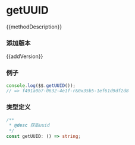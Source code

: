 <script setup lang="ts">
    /** 方法描述 */
const methodDescription="获取uuid"
/** 添加版本 */
const addVersion="1.0.2"
</script>

# getUUID

{{methodDescription}}

### 添加版本

{{addVersion}}

### 例子

```typescript
console.log($$.getUUID());
// => f491a0b7-0632-4e1f-r&0x35b5-1ef61d9df2d8
```

### 类型定义

```typescript
/**
 * @desc 获取uuid
 */
const getUUID: () => string;
```
